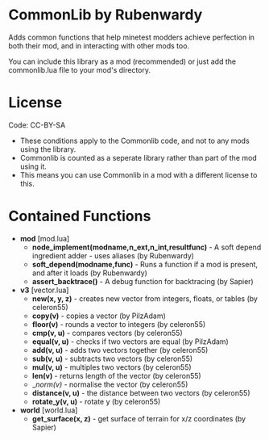 CommonLib by Rubenwardy
=======================

Adds common functions that help minetest modders achieve perfection in both their mod, and in interacting with other mods too.

You can include this library as a mod (recommended) or just add the commonlib.lua file to your mod's directory.
			
License
=======

Code: CC-BY-SA

* These conditions apply to the Commonlib code, and not to any mods using the library.
* Commonlib is counted as a seperate library rather than part of the mod using it.
* This means you can use Commonlib in a mod with a different license to this.

Contained Functions
===================
* __mod__ [mod.lua]
	* __node_implement(__modname,n_ext,n_int,resultfunc__)__ - A soft depend ingredient adder - uses aliases (by Rubenwardy)
	* __soft_depend(__modname,func__)__ - Runs a function if a mod is present, and after it loads (by Rubenwardy)
	* __assert_backtrace()__ - A debug function for backtracing (by Sapier)
* __v3__ [vector.lua]
	* __new(__x, y, z__)__ - creates new vector from integers, floats, or tables (by celeron55)
	* __copy(__v__)__ - copies a vector (by PilzAdam)
	* __floor(__v__)__ - rounds a vector to integers (by celeron55)
	* __cmp(__v, u__)__ - compares vectors (by celeron55)
	* __equal(__v, u__)__ - checks if two vectors are equal (by PilzAdam)
	* __add(__v, u__)__ - adds two vectors together (by celeron55)
	* __sub(__v, u__)__ - subtracts two vectors (by celeron55)
	* __mul(__v, u__)__ - multiples two vectors (by celeron55)
	* __len(__v__)__ - returns length of the vector (by celeron55)
	* __norm(__v_)__ - normalise the vector (by celeron55)
	* __distance(__v, u__)__ - the distance between two vectors (by celeron55)
	* __rotate_y(__v, u__)__ - rotate y (by celeron55)
* __world__  [world.lua]
	* __get_surface(__x, z__)__ - get surface of terrain for x/z coordinates (by Sapier)